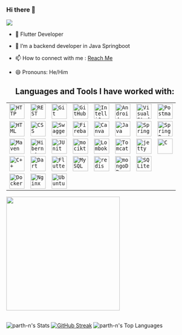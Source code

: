### Hi there 👋
![](https://komarev.com/ghpvc/?username=parth-n)

- 🌱 Flutter Developer
- 👯 I’m a backend developer in Java Springboot
- 📫 How to connect with me : <a href="https://www.linkedin.com/in/parth-nepalia-a2780a249/">Reach Me</a>
- 😄 Pronouns: He/Him

  ## Languages and Tools I have worked with:
<div align="center">

<table>
	
<tr>
	
<td><code><img width="40" src="https://raw.githubusercontent.com/marwin1991/profile-technology-icons/refs/heads/main/icons/http.png" alt="HTTP" title="HTTP"/></code></td>
	
<td><code><img width="40" src="https://raw.githubusercontent.com/marwin1991/profile-technology-icons/refs/heads/main/icons/rest.png" alt="REST" title="REST"/></code></td>
	
<td><code><img width="40" src="https://raw.githubusercontent.com/marwin1991/profile-technology-icons/refs/heads/main/icons/git.png" alt="Git" title="Git"/></code></td>
	
<td><code><img width="40" src="https://raw.githubusercontent.com/marwin1991/profile-technology-icons/refs/heads/main/icons/github.png" alt="GitHub" title="GitHub"/></code></td>
	
<td><code><img width="40" src="https://raw.githubusercontent.com/marwin1991/profile-technology-icons/refs/heads/main/icons/intellij.png" alt="IntelliJ" title="IntelliJ"/></code></td>
	
<td><code><img width="40" src="https://raw.githubusercontent.com/marwin1991/profile-technology-icons/refs/heads/main/icons/android_studio.png" alt="Android Studio" title="Android Studio"/></code></td>
	
<td><code><img width="40" src="https://raw.githubusercontent.com/marwin1991/profile-technology-icons/refs/heads/main/icons/visual_studio_code.png" alt="Visual Studio Code" title="Visual Studio Code"/></code></td>
	
<td><code><img width="40" src="https://raw.githubusercontent.com/marwin1991/profile-technology-icons/refs/heads/main/icons/postman.png" alt="Postman" title="Postman"/></code></td>
	
</tr>
	
<tr>
	
<td><code><img width="40" src="https://raw.githubusercontent.com/marwin1991/profile-technology-icons/refs/heads/main/icons/html.png" alt="HTML" title="HTML"/></code></td>
	
<td><code><img width="40" src="https://raw.githubusercontent.com/marwin1991/profile-technology-icons/refs/heads/main/icons/css.png" alt="CSS" title="CSS"/></code></td>
	
<td><code><img width="40" src="https://raw.githubusercontent.com/marwin1991/profile-technology-icons/refs/heads/main/icons/swagger.png" alt="Swagger" title="Swagger"/></code></td>
	
<td><code><img width="40" src="https://raw.githubusercontent.com/marwin1991/profile-technology-icons/refs/heads/main/icons/firebase.png" alt="Firebase" title="Firebase"/></code></td>
	
<td><code><img width="40" src="https://raw.githubusercontent.com/marwin1991/profile-technology-icons/refs/heads/main/icons/canva.png" alt="Canva" title="Canva"/></code></td>
	
<td><code><img width="40" src="https://raw.githubusercontent.com/marwin1991/profile-technology-icons/refs/heads/main/icons/java.png" alt="Java" title="Java"/></code></td>
	
<td><code><img width="40" src="https://raw.githubusercontent.com/marwin1991/profile-technology-icons/refs/heads/main/icons/spring.png" alt="Spring" title="Spring"/></code></td>
	
<td><code><img width="40" src="https://raw.githubusercontent.com/marwin1991/profile-technology-icons/refs/heads/main/icons/spring_boot.png" alt="Spring Boot" title="Spring Boot"/></code></td>
	
</tr>
	
<tr>
	
<td><code><img width="40" src="https://raw.githubusercontent.com/marwin1991/profile-technology-icons/refs/heads/main/icons/maven.png" alt="Maven" title="Maven"/></code></td>
	
<td><code><img width="40" src="https://raw.githubusercontent.com/marwin1991/profile-technology-icons/refs/heads/main/icons/hibernate.png" alt="Hibernate" title="Hibernate"/></code></td>
	
<td><code><img width="40" src="https://raw.githubusercontent.com/marwin1991/profile-technology-icons/refs/heads/main/icons/junit.png" alt="JUnit" title="JUnit"/></code></td>
	
<td><code><img width="40" src="https://raw.githubusercontent.com/marwin1991/profile-technology-icons/refs/heads/main/icons/mocikto.png" alt="mocikto" title="mocikto"/></code></td>
	
<td><code><img width="40" src="https://raw.githubusercontent.com/marwin1991/profile-technology-icons/refs/heads/main/icons/lombok.png" alt="Lombok" title="Lombok"/></code></td>
	
<td><code><img width="40" src="https://raw.githubusercontent.com/marwin1991/profile-technology-icons/refs/heads/main/icons/tomcat.png" alt="Tomcat" title="Tomcat"/></code></td>
	
<td><code><img width="40" src="https://raw.githubusercontent.com/marwin1991/profile-technology-icons/refs/heads/main/icons/jetty.png" alt="jetty" title="jetty"/></code></td>
	
<td><code><img width="40" src="https://raw.githubusercontent.com/marwin1991/profile-technology-icons/refs/heads/main/icons/c.png" alt="C" title="C"/></code></td>
	
</tr>
	
<tr>
<td><code><img width="40" src="https://raw.githubusercontent.com/marwin1991/profile-technology-icons/refs/heads/main/icons/c++.png" alt="C++" title="C++"/></code></td>
	
<td><code><img width="40" src="https://raw.githubusercontent.com/marwin1991/profile-technology-icons/refs/heads/main/icons/dart.png" alt="Dart" title="Dart"/></code></td>
	
<td><code><img width="40" src="https://raw.githubusercontent.com/marwin1991/profile-technology-icons/refs/heads/main/icons/flutter.png" alt="Flutter" title="Flutter"/></code></td>
	
<td><code><img width="40" src="https://raw.githubusercontent.com/marwin1991/profile-technology-icons/refs/heads/main/icons/mysql.png" alt="MySQL" title="MySQL"/></code></td>
	
<td><code><img width="40" src="https://raw.githubusercontent.com/marwin1991/profile-technology-icons/refs/heads/main/icons/redis.png" alt="redis" title="redis"/></code></td>
	
<td><code><img width="40" src="https://raw.githubusercontent.com/marwin1991/profile-technology-icons/refs/heads/main/icons/mongodb.png" alt="mongoDB" title="mongoDB"/></code></td>
	
<td><code><img width="40" src="https://raw.githubusercontent.com/marwin1991/profile-technology-icons/refs/heads/main/icons/sqlite.png" alt="SQLite" title="SQLite"/></code></td>
	
</tr>
	
<tr>
	
<td><code><img width="40" src="https://raw.githubusercontent.com/marwin1991/profile-technology-icons/refs/heads/main/icons/docker.png" alt="Docker" title="Docker"/></code></td>
<td><code><img width="40" src="https://raw.githubusercontent.com/marwin1991/profile-technology-icons/refs/heads/main/icons/nginx.png" alt="Nginx" title="Nginx"/></code></td>
	
<td><code><img width="40" src="https://raw.githubusercontent.com/marwin1991/profile-technology-icons/refs/heads/main/icons/ubuntu.png" alt="Ubuntu" title="Ubuntu"/></code></td>
	
</tr>
	
</table>
	
</div>

<img src="https://github.com/user-attachments/assets/fddcdbcd-5ea2-4416-9f59-ca7fd9394aca" width="300">
<br><br>

![parth-n's Stats](https://github-readme-stats.vercel.app/api?username=parth-n&theme=vue-dark&show_icons=true&hide_border=true&count_private=true)
[![GitHub Streak](https://streak-stats.demolab.com?user=parth-n&background=45%2C82EBBF%2C6183EB)](https://git.io/streak-stats)
![parth-n's Top Languages](https://github-readme-stats.vercel.app/api/top-langs/?username=parth-n&theme=vue-dark&show_icons=true&hide_border=true&layout=compact)

